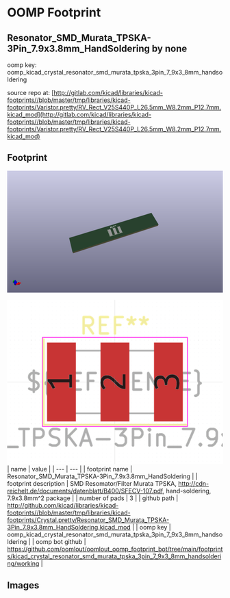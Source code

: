 # OOMP Footprint  
## Resonator_SMD_Murata_TPSKA-3Pin_7.9x3.8mm_HandSoldering  by none  
  
oomp key: oomp_kicad_crystal_resonator_smd_murata_tpska_3pin_7_9x3_8mm_handsoldering  
  
source repo at: [http://gitlab.com/kicad/libraries/kicad-footprints//blob/master/tmp/libraries/kicad-footprints/Varistor.pretty/RV_Rect_V25S440P_L26.5mm_W8.2mm_P12.7mm.kicad_mod](http://gitlab.com/kicad/libraries/kicad-footprints//blob/master/tmp/libraries/kicad-footprints/Varistor.pretty/RV_Rect_V25S440P_L26.5mm_W8.2mm_P12.7mm.kicad_mod)  
## Footprint  
  
[![working_kicad_pcb_3d.png](working_kicad_pcb_3d_600.png)](working_kicad_pcb_3d.png)  
  
[![working.png](working_600.png)](working.png)  
| name | value | 
| --- | --- | 
| footprint name | Resonator_SMD_Murata_TPSKA-3Pin_7.9x3.8mm_HandSoldering | 
| footprint description | SMD Resomator/Filter Murata TPSKA, http://cdn-reichelt.de/documents/datenblatt/B400/SFECV-107.pdf, hand-soldering, 7.9x3.8mm^2 package | 
| number of pads | 3 | 
| github path | http://github.com/kicad/libraries/kicad-footprints//blob/master/tmp/libraries/kicad-footprints/Crystal.pretty/Resonator_SMD_Murata_TPSKA-3Pin_7.9x3.8mm_HandSoldering.kicad_mod | 
| oomp key | oomp_kicad_crystal_resonator_smd_murata_tpska_3pin_7_9x3_8mm_handsoldering | 
| oomp bot github | https://github.com/oomlout/oomlout_oomp_footprint_bot/tree/main/footprints/kicad_crystal_resonator_smd_murata_tpska_3pin_7_9x3_8mm_handsoldering/working | 
## Images  
